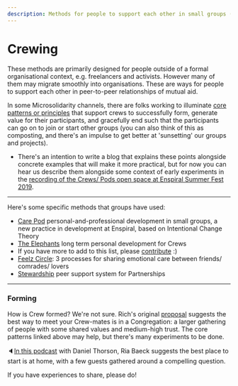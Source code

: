 ```yaml
---
description: Methods for people to support each other in small groups (less than 8)
---
```


# Crewing

These methods are primarily designed for people outside of a formal organisational context, e.g. freelancers and activists. However many of them may migrate smoothly into organisations. These are ways for people to support each other in peer-to-peer relationships of mutual aid.

In some Microsolidarity channels, there are folks working to illuminate [core patterns or principles](https://drive.google.com/drive/u/1/folders/1uUQ7KJuhle71Oh5_2iuMfMOon4JYJfX2) that support crews to successfully form, generate value for their participants, and gracefully end such that the participants can go on to join or start other groups (you can also think of this as composting, and there's an impulse to get better at 'sunsetting' our groups and projects). 

* There's an intention to write a blog that explains these points alongside concrete examples that will make it more practical, but for now you can hear us describe them alongside some context of early experiments in the [recording of the Crews/ Pods open space at Enspiral Summer Fest 2019](https://www.microsolidarity.cc/discussing/enspiral-summer-retreat-feb-2019).

---

Here's some specific methods that groups have used:

* [Care Pod](https://docs.google.com/document/d/1pFPbxmzf41zsHS0pMExvPqz9Pi6SMFXeFHJ8_Eb96EI/edit?ts=5bdf0475) personal-and-professional development in small groups, a new practice in development at Enspiral, based on Intentional Change Theory
* [The Elephants](https://medium.com/things-ive-written/the-elephants-182870501589) long term personal development for Crews
* If you have more to add to this list, please [contribute](contributing.md) :\)
* [Feelz Circle](http://emotionalanarchism.com/how-to-form-a-radical-feelz-circle/): 3 processes for sharing emotional care between friends/ comrades/ lovers
* [Stewardship](https://loomio.coop/stewarding.html) peer support system for Partnerships

---

### Forming

How is Crew formed? We're not sure. Rich's original [proposal](proposal.md) suggests the best way to meet your Crew-mates is in a Congregation: a larger gathering of people with some shared values and medium-high trust. The core patterns linked above may help, but there's many experiments to be done.

🔈[In this podcast](https://anchor.fm/emerge/episodes/Ria-Baeck---Emergent-Collective-Practice-and-Applied-Presence-e2qppp/a-a83fd7) with Daniel Thorson, Ria Baeck suggests the best place to start is at home, with a few guests gathered around a compelling question.

If you have experiences to share, please do!

